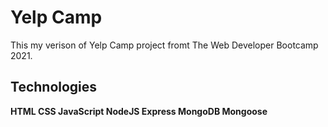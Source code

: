 # Yelp Camp

This my verison of Yelp Camp project fromt The Web Developer Bootcamp 2021.

## Technologies

**HTML CSS JavaScript NodeJS Express MongoDB Mongoose**
